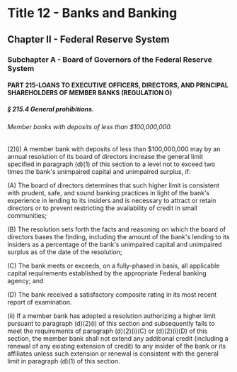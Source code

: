 
# Title 12 - Banks and Banking
## Chapter II - Federal Reserve System
### Subchapter A - Board of Governors of the Federal Reserve System
#### PART 215-LOANS TO EXECUTIVE OFFICERS, DIRECTORS, AND PRINCIPAL SHAREHOLDERS OF MEMBER BANKS (REGULATION O)
##### § 215.4 General prohibitions.
###### Member banks with deposits of less than $100,000,000.

(2)(i) A member bank with deposits of less than $100,000,000 may by an annual resolution of its board of directors increase the general limit specified in paragraph (d)(1) of this section to a level not to exceed two times the bank's unimpaired capital and unimpaired surplus, if:

(A) The board of directors determines that such higher limit is consistent with prudent, safe, and sound banking practices in light of the bank's experience in lending to its insiders and is necessary to attract or retain directors or to prevent restricting the availability of credit in small communities;

(B) The resolution sets forth the facts and reasoning on which the board of directors bases the finding, including the amount of the bank's lending to its insiders as a percentage of the bank's unimpaired capital and unimpaired surplus as of the date of the resolution;

(C) The bank meets or exceeds, on a fully-phased in basis, all applicable capital requirements established by the appropriate Federal banking agency; and

(D) The bank received a satisfactory composite rating in its most recent report of examination.

(ii) If a member bank has adopted a resolution authorizing a higher limit pursuant to paragraph (d)(2)(i) of this section and subsequently fails to meet the requirements of paragraph (d)(2)(i)(C) or (d)(2)(i)(D) of this section, the member bank shall not extend any additional credit (including a renewal of any existing extension of credit) to any insider of the bank or its affiliates unless such extension or renewal is consistent with the general limit in paragraph (d)(1) of this section.

